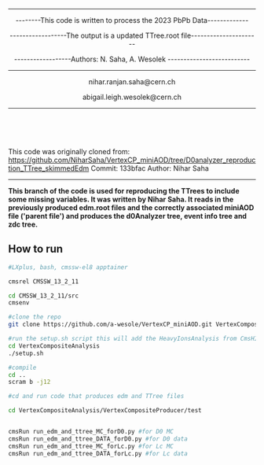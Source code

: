 ---------------------------------------------------------------------------------------------------------------
<p align="center"> --------This code is written to process the 2023 PbPb Data-------------</p>
<p align="center"> ------------------The output is a updated TTree.root file----------------------</p>
<p align="center"> ------------------Authors: N. Saha, A. Wesolek -------------------------- </p>

 ---------------------------------------------------------------------------------------------------------------- 
<p align="center"> nihar.ranjan.saha@cern.ch </p>
<p align="center"> abigail.leigh.wesolek@cern.ch </p>


----------------------------------------------------------------------------------------------------------------
  

  <br>
 <br>
 <br>
 
This code was originally cloned from:
https://github.com/NiharSaha/VertexCP_miniAOD/tree/D0analyzer_reproduction_TTree_skimmedEdm
Commit: 133bfac
Author: Nihar Saha 
 
-----------------------------------------------------------
**This branch of the code is used for reproducing the TTrees to include some missing variables. It was written by Nihar Saha. 
  It reads in the previously produced edm.root files and the correctly associated miniAOD file ('parent file') and produces the d0Analyzer tree, event info tree and zdc tree.**



## How to run

```bash 
#LXplus, bash, cmssw-el8 apptainer

cmsrel CMSSW_13_2_11

cd CMSSW_13_2_11/src
cmsenv

#clone the repo
git clone https://github.com/a-wesole/VertexCP_miniAOD.git VertexCompositeAnalysis

#run the setup.sh script this will add the HeavyIonsAnalysis from CmsHI github that is needed for centrality 
cd VertexCompositeAnalysis
./setup.sh

#compile
cd ..
scram b -j12

#cd and run code that produces edm and TTree files 

cd VertexCompositeAnalysis/VertexCompositeProducer/test


cmsRun run_edm_and_ttree_MC_forD0.py #for D0 MC
cmsRun run_edm_and_ttree_DATA_forD0.py #for D0 data
cmsRun run_edm_and_ttree_MC_forLc.py #for Lc MC
cmsRun run_edm_and_ttree_DATA_forLc.py #for Lc data



```

